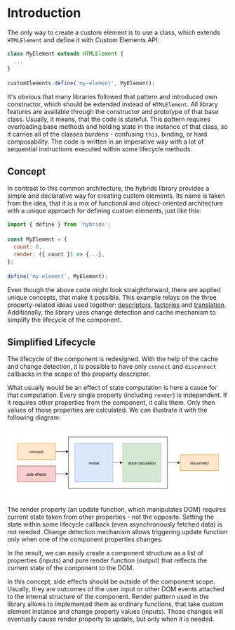 # Introduction

The only way to create a custom element is to use a class, which extends `HTMLElement` and define it with Custom Elements API:

```javascript
class MyElement extends HTMLElement {
  ...
}

customElements.define('my-element', MyElement);
```

It's obvious that many libraries followed that pattern and introduced own constructor, which should be extended instead of `HTMLElement`. All library features are available through the constructor and prototype of that base class. Usually, it means, that the code is stateful. This pattern requires overloading base methods and holding state in the instance of that class, so it carries all of the classes burdens - confusing `this`, binding, or hard composability. The code is written in an imperative way with a lot of sequential instructions executed within some lifecycle methods.

## Concept

In contrast to this common architecture, the hybrids library provides a simple and declarative way for creating custom elements. Its name is taken from the idea, that it is a mix of functional and object-oriented architecture with a unique approach for defining custom elements, just like this:

```javascript
import { define } from 'hybrids';

const MyElement = {
  count: 0,
  render: ({ count }) => {...},
};

define('my-element', MyElement);
```

Even though the above code might look straightforward, there are applied unique concepts, that make it possible. This example relays on the three property-related ideas used together: [descriptors](descriptors.md), [factories](factories.md) and [translation](translation.md). Additionally, the library uses change detection and cache mechanism to simplify the lifecycle of the component.

## Simplified Lifecycle

The lifecycle of the component is redesigned. With the help of the cache and change detection, it is possible to have only `connect` and `disconnect` callbacks in the scope of the property descriptor. 

What usually would be an effect of state computation is here a cause for that computation. Every single property (including `render`) is independent. If it requires other properties from the component, it calls them. Only then values of those properties are calculated. We can illustrate it with the following diagram:

![Lifecycle with cache and change detection](../assets/lifecycle.svg)

The render property (an update function, which manipulates DOM) requires current state taken from other properties - not the opposite. Setting the state within some lifecycle callback (even asynchronously fetched data) is not needed. Change detection mechanism allows triggering update function only when one of the component properties changes.

In the result, we can easily create a component structure as a list of properties (inputs) and pure render function (output) that reflects the current state of the component to the DOM.

In this concept, side effects should be outside of the component scope. Usually, they are outcomes of the user input or other DOM events attached to the internal structure of the component. Render pattern used in the library allows to implemented them as ordinary functions, that take custom element instance and change property values (inputs). Those changes will eventually cause render property to update, but only when it is needed.